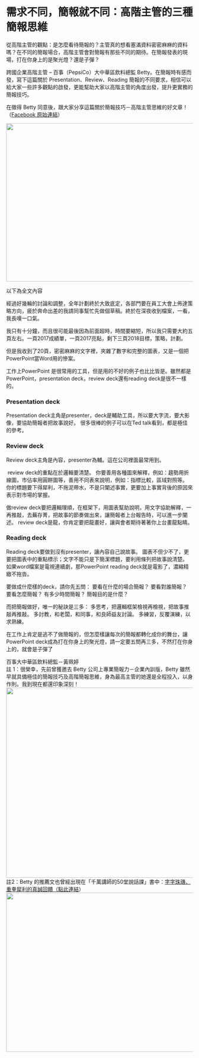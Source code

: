 # 需求不同，簡報就不同：高階主管的三種簡報思維 

<p>從高階主管的觀點：是怎麼看待簡報的？主管真的想看塞滿資料密密麻麻的資料嗎？在不同的簡報場合，高階主管會對簡報有那些不同的期待。在簡報發表的現場，打在你身上的是聚光燈？還是子彈？</p>
<p>跨國企業高階主管 – 百事（PepsiCo）大中華區飲料總監 Betty。在簡報時有感而發，寫下這篇關於 Presentation、Review、Reading 簡報的不同要求，相信可以給大家一些許多觀點的啟發，更能幫助大家以高階主管的角度出發，提升更實務的簡報技巧。</p>
<p>在徵得 Betty 同意後，跟大家分享這篇關於簡報技巧－高階主管思維的好文章！（<a href="https://www.facebook.com/2017betty/photos/a.1781981425459894.1073741828.1776480312676672/2010185902639444/?type=3&amp;theater" target="_blank">Facebook 原始連結</a>）</p>
<p><a href="http://afu.tw/wp-content/uploads/2018/01/25627047_2010185902639444_7686679713947494552_o.jpg"><img border="0" height="426" src="http://afu.tw/wp-content/uploads/2018/01/25627047_2010185902639444_7686679713947494552_o-300x200.jpg" width="640"/></a></p>
<p>以下為全文內容</p>
<p>經過好幾輪的討論和調整，全年計劃終於大致底定，各部門要在員工大會上佈達策略方向，疲於奔命出差的我請同事幫忙先做個草稿。終於在深夜收到檔案，一看，我長嘆一口氣。</p>
<p>我只有十分鐘，而且很可能最後因為前面超時，時間要縮短，所以我只需要大約五頁左右。一頁2017成績單，一頁2017亮點，剩下三頁2018目標，策略，計劃。</p>
<p>但是我收到了20頁，密密麻麻的文字裡，夾雜了數字和完整的圖表，又是一個把PowerPoint當Word用的慘案。</p>
<p>工作上PowerPoint 是很常用的工具，但是用的不好的例子也比比皆是。雖然都是PowerPoint，presentation deck，review deck還有reading deck是很不一樣的。<br/><a name="more"></a></p>
<h3>Presentation deck</h3>
<p>Presentation deck主角是presenter，deck是輔助工具，所以要大字流，要大影像，要協助簡報者把故事說好。 很多很棒的例子可以在Ted talk看到，都是極佳的參考。</p>
<h3>Review deck</h3>
<p>Review deck主角是內容，presenter為輔。這在公司裡面最常用到。</p>
<p> review deck的重點在於邏輯要清楚。 你要善用各種圖來解釋，例如：趨勢用折線圖，市佔率用圓餅圖等，善用不同表來說明，例如：指標比較，區域對照等。 你的標題要下得犀利，不拖泥帶水，不是只闡述事實，更要加上事實背後的原因來表示對市場的掌握。 </p>
<p>做review deck要把邏輯理順，在框架下，用圖表幫助說明，用文字協助解釋，一再推敲，去蕪存菁，把故事的節奏做出來，讓簡報者上台報告時，可以進一步闡述。 review deck是龍，你肯定要把龍畫好，讓與會者期待著著你上台畫龍點睛。</p>
<h3>Reading deck</h3>
<p>Reading deck要做到沒有presenter，讓內容自己說故事。 圖表不但少不了，更要把圖表中的重點標示；文字不能只是下簡潔標題，要利用條列把故事說清楚。 如果word檔案是電視連續劇，那PowerPoint reading deck就是電影了，濃縮精緻不拖沓。</p>
<p>要做成什麼樣的deck，請你先五問： 要看在什麼的場合簡報？ 要看對誰簡報？ 要看怎麼簡報？ 有多少時間簡報？ 簡報目的是什麼？</p>
<p>而把簡報做好，唯一的秘訣是三多： 多思考，把邏輯框架檢視再檢視，把故事推敲再推敲。 多討教，和老闆，和同事，和良師益友討論。 多練習，反覆演練，以求熟練。</p>
<p>在工作上肯定是逃不了做簡報的，但怎麼樣讓每次的簡報都轉化成你的舞台，讓PowerPoint deck成為打在你身上的聚光燈，請一定要五問再三多，不然打在你身上的，就會是子彈了</p>
<div></div>
<div></div>
<div>百事大中華區飲料總監－黃珮婷</div>
<div></div>
<div></div>
<div></div>
<div></div>
<div></div>
<div></div>
<div></div>
<div>註 1：很榮幸，先前曾獲邀去 Betty 公司上專業簡報力－企業內訓版，Betty 雖然早就具備極佳的簡報技巧及高階簡報思維，身為最高主管的她還是全程投入，以身作則。我到現在都還印象深刻！</div>
<div></div>
<div><a href="http://afu.tw/wp-content/uploads/2018/01/25E5-258F-25B0-25E7-2581-25A3-25E7-2599-25BE-25E4-25BA-258B.png"><img border="0" height="512" src="http://afu.tw/wp-content/uploads/2018/01/25E5-258F-25B0-25E7-2581-25A3-25E7-2599-25BE-25E4-25BA-258B-300x241.png" width="640"/></a></div>
<div></div>
<div></div>
<div>註2：Betty 的推薦文也曾經出現在「千萬講師的50堂說話課」書中：<a href="http://www.afu.tw/2017/02/50_9.html" target="_blank">字字珠璣、重拳犀利的真誠回饋（點此連結</a>）</div>
<div></div>
<div><a href="http://afu.tw/wp-content/uploads/2018/01/25E8-259E-25A2-25E5-25B9-2595-25E5-25BF-25AB-25E7-2585-25A7-2B2017-02-09-2B-25E4-25B8-258A-25E5-258D-25889.31.42.jpg"><img border="0" height="428" src="http://afu.tw/wp-content/uploads/2018/01/25E8-259E-25A2-25E5-25B9-2595-25E5-25BF-25AB-25E7-2585-25A7-2B2017-02-09-2B-25E4-25B8-258A-25E5-258D-25889.31.42-300x201.jpg" width="640"/></a></div>